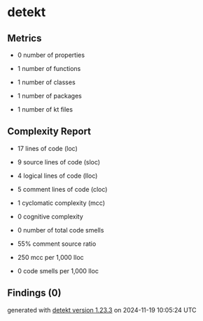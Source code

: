 # detekt

## Metrics

* 0 number of properties

* 1 number of functions

* 1 number of classes

* 1 number of packages

* 1 number of kt files

## Complexity Report

* 17 lines of code (loc)

* 9 source lines of code (sloc)

* 4 logical lines of code (lloc)

* 5 comment lines of code (cloc)

* 1 cyclomatic complexity (mcc)

* 0 cognitive complexity

* 0 number of total code smells

* 55% comment source ratio

* 250 mcc per 1,000 lloc

* 0 code smells per 1,000 lloc

## Findings (0)

generated with [detekt version 1.23.3](https://detekt.dev/) on 2024-11-19 10:05:24 UTC
